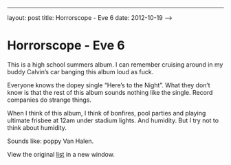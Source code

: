 ---
layout: post
title: Horrorscope - Eve 6
date: 2012-10-19
-->


Horrorscope - Eve 6
===================

This is a high school summers album. I can remember cruising around in
my buddy Calvin’s car banging this album loud as fuck.

Everyone knows the dopey single “Here’s to the Night”. What they don’t
know is that the rest of this album sounds nothing like the single.
Record companies do strange things.

When I think of this album, I think of bonfires, pool parties and
playing ultimate frisbee at 12am under stadium lights. And humidity. But
I try not to think about humidity.

Sounds like: poppy Van Halen.

View the original
[list](https://docs.google.com/spreadsheet/pub?key=0ArDppihwaWa6dFdaeV9pOXNTeERqbWVFTFp5bWFuNmc&output=html) in a
new window.
